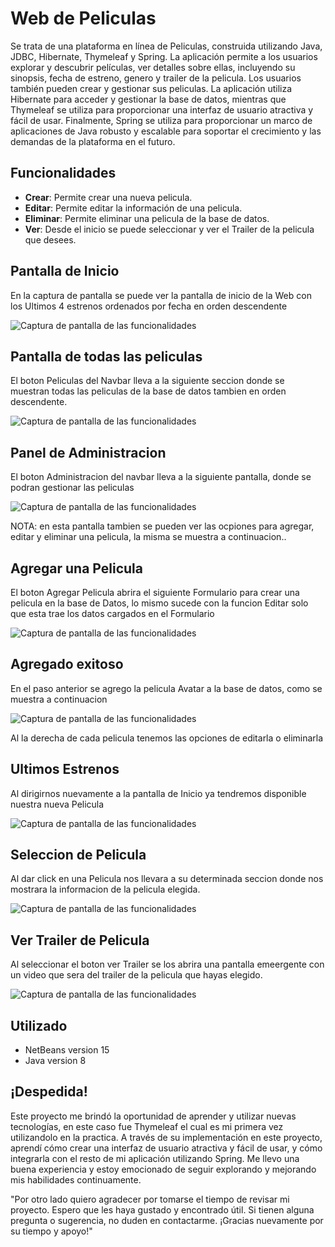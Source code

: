 <h1>Web de Peliculas</h1>

<p>Se trata de una plataforma en línea de Peliculas, construida utilizando Java, JDBC, Hibernate, Thymeleaf y Spring.
La aplicación permite a los usuarios explorar y descubrir películas, ver detalles sobre ellas, incluyendo su sinopsis, fecha de estreno, genero y trailer de la pelicula.
Los usuarios también pueden crear y gestionar sus peliculas. La aplicación utiliza Hibernate para acceder y gestionar la base de datos, mientras que Thymeleaf se utiliza para proporcionar una interfaz de usuario atractiva y fácil de usar. 
Finalmente, Spring se utiliza para proporcionar un marco de aplicaciones de Java robusto y escalable para soportar el crecimiento y las demandas de la plataforma en el futuro.</p>

<h2>Funcionalidades</h2>

<ul>
  <li><strong>Crear</strong>: Permite crear una nueva pelicula.</li>
  <li><strong>Editar</strong>: Permite editar la información de una pelicula.</li>
  <li><strong>Eliminar</strong>: Permite eliminar una pelicula de la base de datos.</li>
  <li><strong>Ver</strong>: Desde el inicio se puede seleccionar y ver el Trailer de la pelicula que desees.</li>
</ul>

<h2>Pantalla de Inicio</h2>
<p>En la captura de pantalla se puede ver la pantalla de inicio de la Web con los Ultimos 4 estrenos ordenados por fecha en orden descendente</p>
<img src="https://res.cloudinary.com/dkm0hdlgz/image/upload/v1676156369/webTrailer/movie-inicio_g0uxhx.png" alt="Captura de pantalla de las funcionalidades">



<h2>Pantalla de todas las peliculas</h2>
<p> El boton Peliculas del Navbar lleva a la siguiente seccion donde se muestran todas las peliculas de la base de datos tambien en orden descendente.</p>
<img src="https://res.cloudinary.com/dkm0hdlgz/image/upload/v1676156369/webTrailer/movie-todaslaspeliculas_ckod6u.png" alt="Captura de pantalla de las funcionalidades">


<h2>Panel de Administracion</h2>
<p>El boton Administracion del navbar lleva a la siguiente pantalla, donde se podran gestionar las peliculas</p>

<img src="https://res.cloudinary.com/dkm0hdlgz/image/upload/v1676156371/webTrailer/movie-administracion_qyxl2g.png" alt="Captura de pantalla de las funcionalidades">
<p>NOTA: en esta pantalla tambien se pueden ver las ocpiones para agregar, editar y eliminar una pelicula, la misma se muestra a continuacion..</p>

<h2>Agregar una Pelicula</h2>
<p>El boton Agregar Pelicula abrira el siguiente Formulario para crear una pelicula en la base de Datos, lo mismo sucede con la funcion Editar solo que esta trae los datos cargados en el Formulario</p>

<img src="https://res.cloudinary.com/dkm0hdlgz/image/upload/v1676156369/webTrailer/crearNuevaPelicula_yqcvj2.png" alt="Captura de pantalla de las funcionalidades">

<h2>Agregado exitoso</h2>
<p>En el paso anterior se agrego la pelicula Avatar a la base de datos, como se muestra a continuacion</p>

<img src="https://res.cloudinary.com/dkm0hdlgz/image/upload/v1676156370/webTrailer/movieAvatarCreada_hjjkgh.png" alt="Captura de pantalla de las funcionalidades">
<p>Al la derecha de cada pelicula tenemos las opciones de editarla o eliminarla</p>

<h2>Ultimos Estrenos</h2>
<p>Al dirigirnos nuevamente a la pantalla de Inicio ya tendremos disponible nuestra nueva Pelicula</p>

<img src="https://res.cloudinary.com/dkm0hdlgz/image/upload/v1676156369/webTrailer/avatarEneSTRENOS_uxjmjp.png" alt="Captura de pantalla de las funcionalidades">

<h2>Seleccion de Pelicula</h2>
<p>Al dar click en una Pelicula nos llevara a su determinada seccion donde nos mostrara la informacion de la pelicula elegida.</p>

<img src="https://res.cloudinary.com/dkm0hdlgz/image/upload/v1676156369/webTrailer/Avatar-demo_kpujiw.png" alt="Captura de pantalla de las funcionalidades">

<h2>Ver Trailer de Pelicula</h2>
<p>Al seleccionar el boton ver Trailer se los abrira una pantalla emeergente con un video que sera del trailer de la pelicula que hayas elegido.</p>

<img src="https://res.cloudinary.com/dkm0hdlgz/image/upload/v1676156369/webTrailer/demo-trailer_am7jm0.png" alt="Captura de pantalla de las funcionalidades">


<h2>Utilizado</h2>
<ul>
  <li>NetBeans version 15</li>
  <li>Java version 8</li>
</ul>
<h2>¡Despedida!</h2>
<p>Este proyecto me brindó la oportunidad de aprender y utilizar nuevas tecnologías, en este caso fue Thymeleaf el cual es mi primera vez utilizandolo en la practica.
A través de su implementación en este proyecto, aprendí cómo crear una interfaz de usuario atractiva y fácil de usar, 
y cómo integrarla con el resto de mi aplicación utilizando Spring.
Me llevo una buena experiencia y estoy emocionado de seguir explorando y mejorando mis habilidades continuamente.</p>
<p>"Por otro lado quiero agradecer por tomarse el tiempo de revisar mi proyecto. Espero que les haya gustado y encontrado útil. Si tienen alguna pregunta o sugerencia, no duden en contactarme. ¡Gracias nuevamente por su tiempo y apoyo!"</p>





